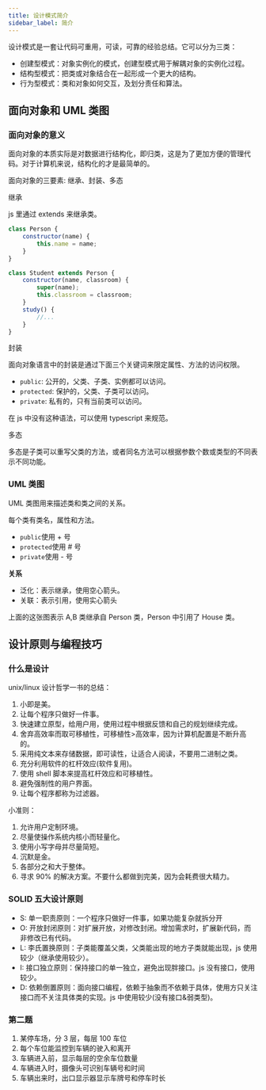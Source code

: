 ```yaml
---
title: 设计模式简介
sidebar_label: 简介
---
```


设计模式是一套让代码可重用，可读，可靠的经验总结。它可以分为三类：

-   创建型模式：对象实例化的模式，创建型模式用于解耦对象的实例化过程。
-   结构型模式：把类或对象结合在一起形成一个更大的结构。
-   行为型模式：类和对象如何交互，及划分责任和算法。

## 面向对象和 UML 类图

### 面向对象的意义

面向对象的本质实际是对数据进行结构化，即归类，这是为了更加方便的管理代码。对于计算机来说，结构化的才是最简单的。

面向对象的三要素: 继承、封装、多态

继承

js 里通过 extends 来继承类。

```javascript
class Person {
    constructor(name) {
        this.name = name;
    }
}

class Student extends Person {
    constructor(name, classroom) {
        super(name);
        this.classroom = classroom;
    }
    study() {
        //...
    }
}
```

封装

面向对象语言中的封装是通过下面三个关键词来限定属性、方法的访问权限。

-   `public`: 公开的，父类、子类、实例都可以访问。
-   `protected`: 保护的，父类、子类可以访问。
-   `private`: 私有的，只有当前类可以访问。

在 js 中没有这种语法，可以使用 typescript 来规范。

多态

多态是子类可以重写父类的方法，或者同名方法可以根据参数个数或类型的不同表示不同功能。

### UML 类图

UML 类图用来描述类和类之间的关系。

每个类有类名，属性和方法。

-   `public`使用 + 号
-   `protected`使用 # 号
-   `private`使用 - 号

**关系**

-   泛化：表示继承，使用空心箭头。
-   关联：表示引用，使用实心箭头

上面的这张图表示 A,B 类继承自 Person 类，Person 中引用了 House 类。

## 设计原则与编程技巧

### 什么是设计

unix/linux 设计哲学一书的总结：

1. 小即是美。
2. 让每个程序只做好一件事。
3. 快速建立原型，给用户用，使用过程中根据反馈和自己的规划继续完成。
4. 舍弃高效率而取可移植性，可移植性>高效率，因为计算机配置是不断升高的。
5. 采用纯文本来存储数据，即可读性，让适合人阅读，不要用二进制之类。
6. 充分利用软件的杠杆效应(软件复用)。
7. 使用 shell 脚本来提高杠杆效应和可移植性。
8. 避免强制性的用户界面。
9. 让每个程序都称为过滤器。

小准则：

1. 允许用户定制环境。
2. 尽量使操作系统内核小而轻量化。
3. 使用小写字母并尽量简短。
4. 沉默是金。
5. 各部分之和大于整体。
6. 寻求 90% 的解决方案。不要什么都做到完美，因为会耗费很大精力。

### SOLID 五大设计原则

-   S: 单一职责原则：一个程序只做好一件事，如果功能复杂就拆分开
-   O: 开放封闭原则：对扩展开放，对修改封闭。增加需求时，扩展新代码，而非修改已有代码。
-   L: 李氏置换原则：子类能覆盖父类，父类能出现的地方子类就能出现，js 使用较少（继承使用较少）。
-   I: 接口独立原则：保持接口的单一独立，避免出现胖接口。js 没有接口，使用较少。
-   D: 依赖倒置原则：面向接口编程，依赖于抽象而不依赖于具体，使用方只关注接口而不关注具体类的实现。js 中使用较少(没有接口&弱类型)。

### 第二题

1. 某停车场，分 3 层，每层 100 车位
2. 每个车位能监控到车辆的驶入和离开
3. 车辆进入前，显示每层的空余车位数量
4. 车辆进入时，摄像头可识别车辆号和时间
5. 车辆出来时，出口显示器显示车牌号和停车时长

